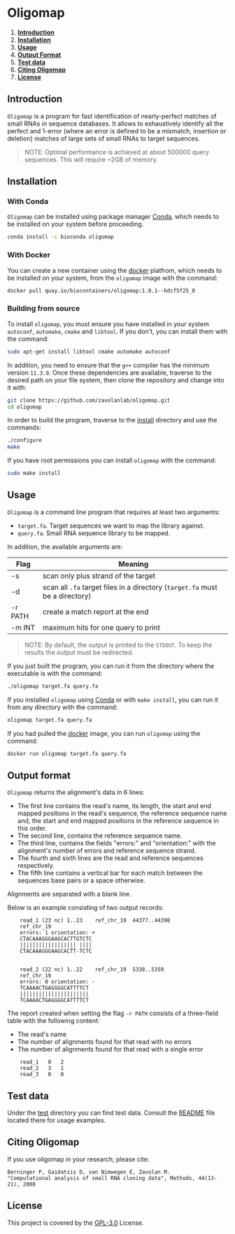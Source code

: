 # Oligomap

1. **[Introduction](#introduction)**
2. **[Installation](#installation)**
3. **[Usage](#usage)**
4. **[Output Format](#output-format)**
5. **[Test data](#test-data)**
6. **[Citing Oligomap](#citing-oligomap)**
7. **[License](#license)**

## Introduction

`Oligomap` is a program for fast identification of nearly-perfect matches of
small RNAs in sequence databases. It allows to exhaustively identify
all the perfect and 1-error (where an error is defined to be a mismatch,
insertion or deletion) matches of large sets of small RNAs to target
sequences. 

> NOTE: Optimal performance is achieved at about 500000 query sequences. This
will require ~2GB of memory.

## Installation

### With Conda

`Oligomap` can be installed using package manager [Conda](conda), which needs
to be installed on your system before proceeding.

```bash
conda install -c bioconda oligomap
```

### With Docker

You can create a new container using the [docker](docker) platfrom, which needs
to be installed on your system, from the `oligomap` image with the command:

```bash
docker pull quay.io/biocontainers/oligomap:1.0.1--hdcf5f25_0
```

### Building from source

To install `oligomap`, you must ensure you have installed in your system
`autoconf`, `automake`, `cmake` and `libtool`. If you don't, you can install
them with the command:

```bash
sudo apt-get install libtool cmake automake autoconf
```

In addition, you need to ensure that the `g++` compiler has the minimum version
`11.3.0`.
Once these dependencies are available, traverse to the desired path on your
file system, then clone the repository and change into it with:

```bash
git clone https://github.com/zavolanlab/oligomap.git
cd oligomap
```

In order to build the program, traverse to the [install](install) directory and
use the commands:

```bash
./configure
make
```

If you have root permissions you can install `oligomap` with the command:

```bash
sudo make install
```

## Usage

`Oligomap` is a command line program that requires at least two arguments:

- `target.fa`. Target sequences we want to map the library against.
- `query.fa`. Small RNA sequence library to be mapped.

In addition, the available arguments are:

| Flag | Meaning |
| - | - |
| -s | scan only plus strand of the target |
| -d | scan all `.fa` target files in a directory (`target.fa` must be a directory) |
| -r PATH | create a match report at the end |
| -m INT | maximum hits for one query to print |

> NOTE: By default, the output is printed to the `STDOUT`. To keep the results
the output must be redirected. 

If you just built the program, you can run it from the directory where the
executable is with the command:

```bash
./oligomap target.fa query.fa
```

If you installed `oligomap` using [Conda](conda) or with `make install`, you can
run it from any directory with the command:

```bash
oligomap target.fa query.fa
```

If you had pulled the [docker](docker) image, you can run `oligomap` using the
command:

```bash
docker run oligomap target.fa query.fa
```

## Output format

`Oligomap` returns the alignment's data in 6 lines:

- The first line contains the read's name, its length, the start and end
mapped positions in the read's sequence, the reference sequence name and, the
start and end mapped positions in the reference sequence in this order.
- The second line, contains the reference sequence name.
- The third line, contains the fields "errors:" and "orientation:" with the
alignment's number of errors and reference sequence strand.
- The fourth and sixth lines are the read and reference sequences
respectively.
- The fifth line contains a vertical bar for each match between the sequences
base pairs or a space otherwise.

Alignments are separated with a blank line.

Below is an example consisting of two output records:

```console
    read_1 (23 nc) 1..23	ref_chr_19	44377..44398
    ref_chr_19
    errors: 1 orientation: +
    CTACAAAGGGAAGCACTTGTCTC
    |||||||||||||||||| ||||
    CTACAAAGGGAAGCACTT-TCTC


    read_2 (22 nc) 1..22	ref_chr_19	5338..5359
    ref_chr_19
    errors: 0 orientation: -
    TCAAAACTGAGGGGCATTTTCT
    ||||||||||||||||||||||
    TCAAAACTGAGGGGCATTTTCT
```

The report created when setting the flag `-r PATH` consists of a three-field
table with the following content:

- The read's name
- The number of alignments found for that read with no errors
- The number of alignments found for that read with a single error

```console
    read_1   0   2
    read_2   3   1
    read_3   0   0
```

## Test data

Under the [test](test) directory you can find test data. Consult the
[README](test/README.md) file located there for usage examples.

## Citing Oligomap

If you use oligomap in your research, please cite:

	Berninger P, Gaidatzis D, van Nimwegen E, Zavolan M. 
	"Computational analysis of small RNA cloning data", Methods, 44(13-21), 2008

## License

This project is covered by the [GPL-3.0](LICENSE) License.

[biocontainer]: <https://biocontainers-edu.readthedocs.io/en/latest/what_is_biocontainers.html>
[conda]: <https://docs.conda.io/projects/conda/en/latest/index.html>
[docker]: <https://docs.docker.com/>
